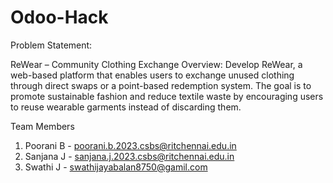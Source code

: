# Odoo-Hack
Problem Statement:

ReWear – Community Clothing Exchange
Overview:
Develop ReWear, a web-based platform that enables users to exchange unused clothing
through direct swaps or a point-based redemption system. The goal is to promote sustainable
fashion and reduce textile waste by encouraging users to reuse wearable garments instead of
discarding them.

Team Members
1. Poorani B - poorani.b.2023.csbs@ritchennai.edu.in
2. Sanjana J - sanjana.j.2023.csbs@ritchennai.edu.in
3. Swathi J - swathijayabalan8750@gamil.com
